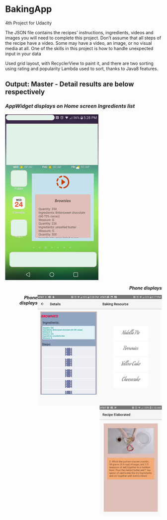 # BakingApp
4th Project for Udacity

The JSON file contains the recipes' instructions, ingredients, videos and images you will need to complete this project. Don’t assume that all steps of the recipe have a video. Some may have a video, an image, or no visual media at all.
One of the skills in this project is how to handle unexpected input in your data 

<p>
Used grid layout, with RecyclerView to paint it, and there are two sorting using rating and popularity
Lambda used to sort, thanks to Java8 features. 
</p>

## Output: Master - Detail results are below respectively
</hr>
<p>
</p>  
</hr>
<i> 

### AppWidget displays on Home screen Ingredients list 

</i>
<p>
<p>  
</hr>
<img src="https://github.com/snaqviAndroidApp/backingApp/blob/dynamicdata/app/src/main/res/drawable/phoneAppWidget.png"raw="true"width="300"rotate="0"/>
</p> 
</hr>

<p align="right"><b><i>Phone displays</b></i></p>
</hr>
<p>
<img align="right" src="https://github.com/snaqviAndroidApp/backingApp/blob/dynamicdata/app/src/main/res/drawable/phonePortrait.png"raw="true"width="200"rotate="0" />
</p>                                                                                                                           
</hr>
</hr>
<p>
<img align="right" src="https://github.com/snaqviAndroidApp/backingApp/blob/dynamicdata/app/src/main/res/drawable/phoneDetails.png"raw="true"width="200"rotate="0" />
</p>                                                                                                                           
</hr>
</hr>
<p>
<img align="right" src="https://github.com/snaqviAndroidApp/backingApp/blob/dynamicdata/app/src/main/res/drawable/phoneVideo.png"raw="true"width="200"rotate="0" />
</p>                                                                                                                           
</hr>

<p>
<p>
<p align="right"><b><i>Phone displays</b></i></p>
</p>
</hr>
